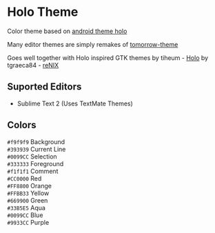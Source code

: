 # Holo Theme
Color theme based on [android theme holo](http://developer.android.com/design/style/color.html)

Many editor themes are simply remakes of [tomorrow-theme](https://github.com/chriskempson/tomorrow-theme)

Goes well together with Holo inspired GTK themes
by tiheum - [Holo](http://tiheum.deviantart.com/#/d4mr0s4)
by tgraeca84 - [reNIX](http://gnome-look.org/content/show.php?content=153312)

## Suported Editors

* Sublime Text 2 (Uses TextMate Themes)

## Colors

`#f9f9f9` Background  
`#393939` Current Line  
`#0099CC` Selection  
`#333333` Foreground  
`#f1f1f1` Comment  
`#CC0000` Red  
`#FF8800` Orange  
`#FFBB33` Yellow  
`#669900` Green  
`#33B5E5` Aqua  
`#0099CC` Blue  
`#9933CC` Purple



